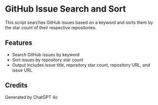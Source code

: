 # GitHub Issue Search and Sort
This script searches GitHub issues based on a keyword and sorts them by the star count of their respective repositories.

## Features
- Search GitHub issues by keyword
- Sort issues by repository star count
- Output includes issue title, repository star count, repository URL, and issue URL

## Credits
Generated by ChatGPT 4o
